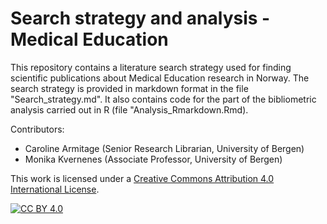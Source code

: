 # Search strategy and analysis - Medical Education

This repository contains a literature search strategy used for finding scientific publications about Medical Education research in Norway. The search strategy is provided in markdown format in the file "Search_strategy.md". It also contains code for the part of the bibliometric analysis carried out in R (file "Analysis_Rmarkdown.Rmd). 

Contributors: 
- Caroline Armitage (Senior Research Librarian, University of Bergen)
- Monika Kvernenes (Associate Professor, University of Bergen)



This work is licensed under a
[Creative Commons Attribution 4.0 International License][cc-by].

[![CC BY 4.0][cc-by-image]][cc-by]

[cc-by]: http://creativecommons.org/licenses/by/4.0/
[cc-by-image]: https://i.creativecommons.org/l/by/4.0/88x31.png
[cc-by-shield]: https://img.shields.io/badge/License-CC%20BY%204.0-lightgrey.svg

